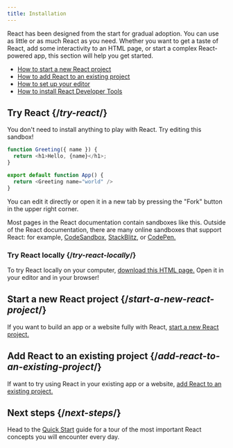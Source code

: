 ```yaml
---
title: Installation
---
```


<Intro>

React has been designed from the start for gradual adoption. You can use as little or as much React as you need. Whether you want to get a taste of React, add some interactivity to an HTML page, or start a complex React-powered app, this section will help you get started.

</Intro>

<YouWillLearn isChapter={true}>

* [How to start a new React project](/learn/start-a-new-react-project)
* [How to add React to an existing project](/learn/add-react-to-an-existing-project)
* [How to set up your editor](/learn/editor-setup)
* [How to install React Developer Tools](/learn/react-developer-tools)

</YouWillLearn>

## Try React {/*try-react*/}

You don't need to install anything to play with React. Try editing this sandbox!

<Sandpack>

```js
function Greeting({ name }) {
  return <h1>Hello, {name}</h1>;
}

export default function App() {
  return <Greeting name="world" />
}
```

</Sandpack>

You can edit it directly or open it in a new tab by pressing the "Fork" button in the upper right corner.

Most pages in the React documentation contain sandboxes like this. Outside of the React documentation, there are many online sandboxes that support React: for example, [CodeSandbox](https://codesandbox.io/s/new), [StackBlitz](https://stackblitz.com/fork/react), or [CodePen.](https://codepen.io/pen?template=QWYVwWN)

### Try React locally {/*try-react-locally*/}

To try React locally on your computer, [download this HTML page.](../html/single-file-example.html) Open it in your editor and in your browser!

## Start a new React project {/*start-a-new-react-project*/}

If you want to build an app or a website fully with React, [start a new React project.](/learn/start-a-new-react-project)

## Add React to an existing project {/*add-react-to-an-existing-project*/}

If want to try using React in your existing app or a website, [add React to an existing project.](/learn/add-react-to-an-existing-project)

## Next steps {/*next-steps*/}

Head to the [Quick Start](/learn) guide for a tour of the most important React concepts you will encounter every day.

